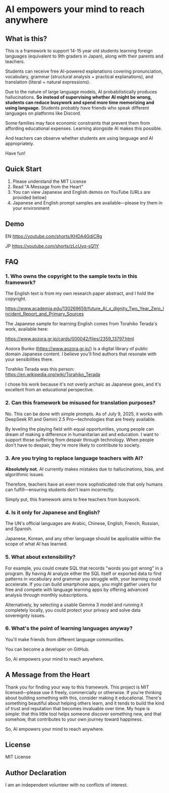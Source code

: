# AI empowers your mind to reach anywhere

## What is this?

This is a framework to support 14-15 year old students learning foreign languages (equivalent to 9th graders in Japan), along with their parents and teachers.

Students can receive free AI-powered explanations covering pronunciation, vocabulary, grammar (structural analysis + practical explanations), and translation (literal + natural expressions).

Due to the nature of large language models, AI probabilistically produces hallucinations. **So instead of supervising whether AI might be wrong, students can reduce busywork and spend more time memorizing and using language.** Students probably have friends who speak different languages on platforms like Discord.

Some families may face economic constraints that prevent them from affording educational expenses. Learning alongside AI makes this possible.

And teachers can observe whether students are using language and AI appropriately.

Have fun!

## Quick Start

1. Please understand the MIT License
2. Read "A Message from the Heart"
3. You can view Japanese and English demos on YouTube (URLs are provided below)
4. Japanese and English prompt samples are available—please try them in your environment

## Demo
EN https://youtube.com/shorts/KHDA4GdjCRg

JP https://youtube.com/shorts/zLcUyq-sQ1Y

## FAQ

### 1. Who owns the copyright to the sample texts in this framework?

The English text is from my own research paper abstract, and I hold the copyright.

https://www.academia.edu/130269659/future_AI_x_dignity_Two_Year_Zero_Incident_Report_and_Primary_Sources

The Japanese sample for learning English comes from Torahiko Terada's work, available here:

https://www.aozora.gr.jp/cards/000042/files/2359_13797.html

Aozora Bunko (https://www.aozora.gr.jp/) is a digital library of public domain Japanese content. I believe you'll find authors that resonate with your sensibilities there.

Torahiko Terada was this person: https://en.wikipedia.org/wiki/Torahiko_Terada

I chose his work because it's not overly archaic as Japanese goes, and it's excellent from an educational perspective.

### 2. Can this framework be misused for translation purposes?

No. This can be done with simple prompts. As of July 9, 2025, it works with DeepSeek R1 and Gemini 2.5 Pro—technologies that are freely available.

By leveling the playing field with equal opportunities, young people can dream of making a difference in humanitarian aid and education. I want to support those suffering from despair through technology. When people don't have to despair, they're more likely to contribute to society.

### 3. Are you trying to replace language teachers with AI?

**Absolutely not**. AI currently makes mistakes due to hallucinations, bias, and algorithmic issues.

Therefore, teachers have an even more sophisticated role that only humans can fulfill—ensuring students don't learn incorrectly.

Simply put, this framework aims to free teachers from busywork.

### 4. Is it only for Japanese and English?

The UN's official languages are Arabic, Chinese, English, French, Russian, and Spanish.

Japanese, Korean, and any other language should be applicable within the scope of what AI has learned.

### 5. What about extensibility?

For example, you could create SQL that records "words you got wrong" in a program.
By having AI analyze either the SQL itself or exported data to find patterns in vocabulary and grammar you struggle with, your learning could accelerate. If you can build smartphone apps, you might gather users for free and compete with language learning apps by offering advanced analysis through monthly subscriptions.

Alternatively, by selecting a usable Gemma 3 model and running it completely locally, you could protect your privacy and solve data sovereignty issues.

### 6. What's the point of learning languages anyway?

You'll make friends from different language communities.

You can become a developer on GitHub.

So, AI empowers your mind to reach anywhere.


## A Message from the Heart
Thank you for finding your way to this framework.
This project is MIT licensed—please use it freely, commercially or otherwise.
If you're thinking about building something with this, consider making it educational. There's something beautiful about helping others learn, and it tends to build the kind of trust and reputation that becomes invaluable over time.
My hope is simple: that this little tool helps someone discover something new, and that somehow, that contributes to your own journey toward happiness.

So, AI empowers your mind to reach anywhere.


## License
MIT License

## Author Declaration
I am an independent volunteer with no conflicts of interest.


